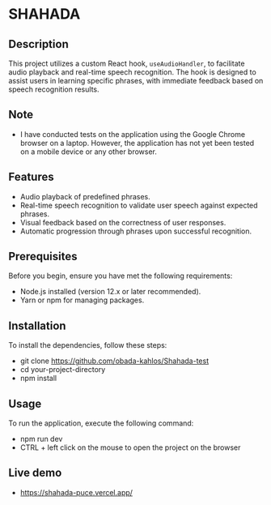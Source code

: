 # SHAHADA

## Description
This project utilizes a custom React hook, `useAudioHandler`, to facilitate audio playback and real-time speech recognition. The hook is designed to assist users in learning specific phrases, with immediate feedback based on speech recognition results.

## Note
- I have conducted tests on the application using the Google Chrome browser on a laptop. However, the application has not yet been tested on a mobile device or any other browser.

## Features
- Audio playback of predefined phrases.
- Real-time speech recognition to validate user speech against expected phrases.
- Visual feedback based on the correctness of user responses.
- Automatic progression through phrases upon successful recognition.

## Prerequisites
Before you begin, ensure you have met the following requirements:
- Node.js installed (version 12.x or later recommended).
- Yarn or npm for managing packages.

## Installation
To install the dependencies, follow these steps:
- git clone https://github.com/obada-kahlos/Shahada-test
- cd your-project-directory
- npm install


## Usage
To run the application, execute the following command:
- npm run dev
- CTRL + left click on the mouse to open the project on the browser 

## Live demo
- https://shahada-puce.vercel.app/